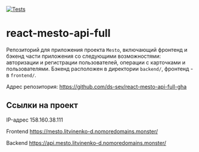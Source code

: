 [![Tests](https://github.com/yandex-praktikum/react-mesto-api-full-gha/actions/workflows/tests.yml/badge.svg)](https://github.com/yandex-praktikum/react-mesto-api-full-gha/actions/workflows/tests.yml)
# react-mesto-api-full
Репозиторий для приложения проекта `Mesto`, включающий фронтенд и бэкенд части приложения со следующими возможностями: авторизации и регистрации пользователей, операции с карточками и пользователями. Бэкенд расположен в директории `backend/`, фронтенд - в `frontend/`. 

Адрес репозитория: https://github.com/ds-sev/react-mesto-api-full-gha

## Ссылки на проект

IP-адрес 158.160.38.111

Frontend <https://mesto.litvinenko-d.nomoredomains.monster/>

Backend <https://api.mesto.litvinenko-d.nomoredomains.monster/>
